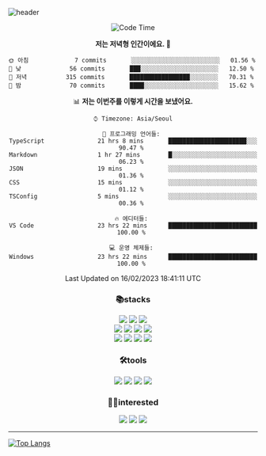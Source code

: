![header](https://capsule-render.vercel.app/api?type=waving&color=gradient&height=250&section=header&text=WonHee's%20Github&desc=since%202021&fontSize=60&fontAlignY=40&descSize=15)

<div align="center">


<!--START_SECTION:waka-->
![Code Time](http://img.shields.io/badge/Code%20Time-587%20hrs-blue)

**저는 저녁형 인간이에요. 🦉** 

```text
🌞 아침             7 commits       ░░░░░░░░░░░░░░░░░░░░░░░░░   01.56 % 
🌆 낮　            56 commits       ███░░░░░░░░░░░░░░░░░░░░░░   12.50 % 
🌃 저녁           315 commits       █████████████████░░░░░░░░   70.31 % 
🌙 밤　            70 commits       ████░░░░░░░░░░░░░░░░░░░░░   15.62 % 

```


📊 **저는 이번주를 이렇게 시간을 보냈어요.** 

```text
⌚︎ Timezone: Asia/Seoul

💬 프로그래밍 언어들: 
TypeScript               21 hrs 8 mins       ██████████████████████░░░   90.47 % 
Markdown                 1 hr 27 mins        █░░░░░░░░░░░░░░░░░░░░░░░░   06.23 % 
JSON                     19 mins             ░░░░░░░░░░░░░░░░░░░░░░░░░   01.36 % 
CSS                      15 mins             ░░░░░░░░░░░░░░░░░░░░░░░░░   01.12 % 
TSConfig                 5 mins              ░░░░░░░░░░░░░░░░░░░░░░░░░   00.36 % 

🔥 에디터들: 
VS Code                  23 hrs 22 mins      █████████████████████████   100.00 % 

💻 운영 체제들: 
Windows                  23 hrs 22 mins      █████████████████████████   100.00 % 

```


 Last Updated on 16/02/2023 18:41:11 UTC
<!--END_SECTION:waka-->
 


<h3>📚stacks</h3>

 
 <img src="https://img.shields.io/badge/HTML5-E34F26?style=flat-square&logo=HTML5&logoColor=white"/>
 <img src="https://img.shields.io/badge/CSS3-1572B6?style=flat-square&logo=CSS3&logoColor=white"/> 
 <img src="https://img.shields.io/badge/JavaScript-F7DF1E?style=flat-square&logo=JavaScript&logoColor=white"/> <br/>
 <img src="https://img.shields.io/badge/React-61DAFB?style=flat-square&logo=React&logoColor=white"/>
 <img src="https://img.shields.io/badge/Redux-764ABC?style=flat-square&logo=Redux&logoColor=white"/> 
 <img src="https://img.shields.io/badge/TypeScript-3178C6?style=flat-square&logo=TypeScript&logoColor=white"/> 
 <img src="https://img.shields.io/badge/Next.js-000000?style=flat-square&logo=Next.js&logoColor=white"/> <br/>
 <img src="https://img.shields.io/badge/Font Awesome-528DD7?style=flat-square&logo=Font Awesome&logoColor=white"/>
 <img src="https://img.shields.io/badge/MUI-007FFF?style=flat-square&logo=MUI&logoColor=white"/>
 <img src="https://img.shields.io/badge/styled-components-DB7093?style=flat-square&logo=styled-components&logoColor=white"/>
 <img src="https://img.shields.io/badge/React Query-FF4152?style=flat-square&logo=React Query&logoColor=white"/>


 
 
<h3>🛠tools</h3> 
<img src="https://img.shields.io/badge/Visual Studio Code-007ACC?style=flat-square&logo=Visual Studio Code&logoColor=white"/>
<img src="https://img.shields.io/badge/Sourcetree-0052CC?style=flat-square&logo=Sourcetree&logoColor=white"/>
<img src="https://img.shields.io/badge/Git-F05032?style=flat-square&logo=Git&logoColor=white"/>
<img src="https://img.shields.io/badge/GitHub-181717?style=flat-square&logo=GitHub&logoColor=white"/>



<h3>🤸‍♀️interested</h3>

 <img src="https://img.shields.io/badge/Sass-CC6699?style=flat-square&logo=Sass&logoColor=white"/>
 <img src="https://img.shields.io/badge/MySQL-4479A1?style=flat-square&logo=MySQL&logoColor=white"/>
 <img src="https://img.shields.io/badge/Node.js-339933?style=flat-square&logo=Node.js&logoColor=white"/>
 



<hr/>




</div>

[![Top Langs](https://github-readme-stats.vercel.app/api/top-langs/?username=blueprint-12&layout=compact&theme=ayu-mirage)](https://github.com/blueprint-12/github-readme-stats)

